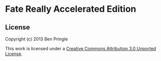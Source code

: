 Fate Really Accelerated Edition
===============================

License
-------

Copyright (c) 2013 Ben Pringle

This work is licensed under a [Creative Commons Attribution 3.0 Unported
License](http://creativecommons.org/licenses/by/3.0/).
